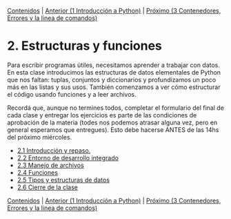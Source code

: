 [Contenidos](../Contenidos.md) \| [Anterior (1 Introducción a Python)](../01_Intro_a_Python/00_Resumen.md) \| [Próximo (3 Contenedores, Errores y la linea de comandos)](../03_Contenedores_y_Errores/00_Resumen.md)

# 2. Estructuras y funciones
Para escribir programas útiles, necesitamos aprender a trabajar con datos. En esta clase introducimos las estructuras de datos elementales de Python que nos faltan: tuplas, conjuntos y diccionarios y profundizamos un poco más en las listas y sus usos. También comenzamos a ver cómo estructurar el código usando funciones y a leer archivos.

Recordá que, aunque no termines todos, completar el formulario del final de cada clase y entregar los ejercicios es parte de las condiciones de aprobación de la materia (todes nos podemos atrasar alguna vez, pero en general esperamos que entregues). Esto debe hacerse ANTES de las 14hs del próximo miércoles.

* [2.1 Introducción y repaso.](01_Introduccion_y_repaso.md)
* [2.2 Entorno de desarrollo integrado](02_IDE.md)
* [2.3 Manejo de archivos](03_Archivos.md)
* [2.4 Funciones](04_Funciones.md)
* [2.5 Tipos y estructuras de datos](05_TiposDatos.md)
* [2.6 Cierre de la clase](06_Cierre.md)


[Contenidos](../Contenidos.md) \| [Anterior (1 Introducción a Python)](../01_Intro_a_Python/00_Resumen.md) \| [Próximo (3 Contenedores, Errores y la linea de comandos)](../03_Contenedores_y_Errores/00_Resumen.md)
